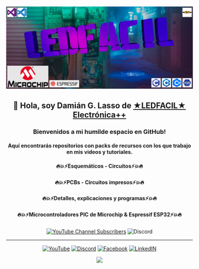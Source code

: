 <div align="center">

![LEDFACIL](https://github.com/LEDFACIL/LEDFACIL/blob/main/profile.png)

</div>

<div id="header" align="center">
    <h2 align="center"> 👋 Hola, soy Damián G. Lasso de <a href="https://www.LEDFACIL.com.ar" target="_blank">★LEDFACIL★ Electrónica++</a> </h2>
    <h3 align="center">Bienvenidos a mi humilde espacio en GitHub!</h3>
    <h4>Aquí encontrarás repositorios con packs de recursos con los que trabajo en mis videos y tutoriales.</h4>
    <h4>🔥💥⚡Esquemáticos - Circuitos⚡💥🔥</h4>
    <h4>🔥💥⚡PCBs - Circuitos impresos⚡💥🔥</h4>    
    <h4>🔥💥⚡Detalles, explicaciones y programas⚡💥🔥</h4>
    <h4>🔥💥⚡Microcontroladores PIC de Microchip & Espressif ESP32⚡💥🔥</h4>
    <h5>  </h5>
</div>

<div align="center">
    
  [![YouTube Channel Subscribers](https://img.shields.io/youtube/channel/subscribers/UCMU_bRGkcB01G7RzBmaVHNg)](https://www.youtube.com/channel/UCMU_bRGkcB01G7RzBmaVHNg/videos?sub_confirmation=1)
  ![Discord](https://img.shields.io/discord/1008798443097042966)
  
</div>

---
<div align="center">

[![YouTube](https://github.com/gauravghongde/social-icons/blob/master/SVG/Color/Youtube.svg)](https://www.youtube.com/channel/UCMU_bRGkcB01G7RzBmaVHNg/videos?sub_confirmation=1)
[![Discord](https://github.com/gauravghongde/social-icons/blob/master/SVG/Color/Discord.svg)](https://discord.gg/SgDr9aS46R)
[![Facebook](https://github.com/gauravghongde/social-icons/blob/master/SVG/Color/Facebook.svg)](https://www.facebook.com/groups/ledfacil/)
[![LinkedIN](https://github.com/gauravghongde/social-icons/blob/master/SVG/Color/LinkedIN.svg)](https://www.linkedin.com/in/dami%C3%A1n-guillermo-lasso-17859196/)

</div>

<div align="center">
<img src="https://i.giphy.com/media/13d2jHlSlxklVe/giphy.webp">
</div>
